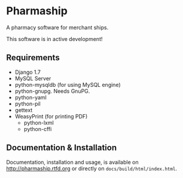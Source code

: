 Pharmaship
==========

A pharmacy software for merchant ships.

This software is in active development!

## Requirements
*   Django 1.7
*   MySQL Server
*   python-mysqldb (for using MySQL engine)
*   python-gnupg. Needs GnuPG.
*   python-yaml
*   python-pil
*   gettext
*   WeasyPrint (for printing PDF)
	* python-lxml
	* python-cffi

## Documentation & Installation
Documentation, installation and usage, is available on 
http://pharmaship.rtfd.org or directly on ``docs/build/html/index.html``.
